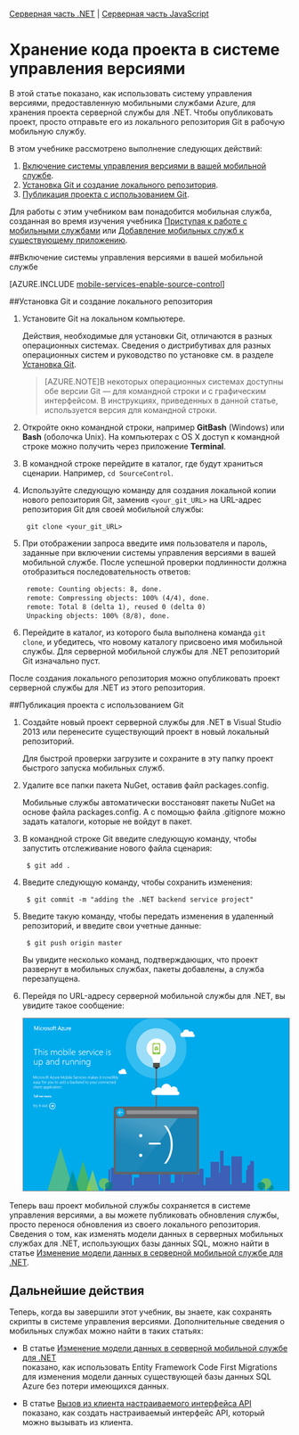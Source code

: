 <properties 
	pageTitle="Хранение кода проекта в системе управления версиями: мобильные службы Azure" 
	description="Узнайте, как сохранить серверный проект .NET в локальном репозитории Git на компьютере и опубликовать его оттуда." 
	services="mobile-services" 
	documentationCenter="" 
	authors="ggailey777" 
	manager="dwrede" 
	editor=""/>

<tags 
	ms.service="mobile-services" 
	ms.workload="mobile" 
	ms.tgt_pltfrm="na" 
	ms.devlang="multiple" 
	ms.topic="article" 
	ms.date="04/13/2015" 
	ms.author="glenga"/>

<div class="dev-center-tutorial-subselector">
	<a href="/documentation/articles/mobile-services-dotnet-backend-store-code-source-control/" title="Серверная часть .NET" class="current">Серверная часть .NET</a> | <a href="/documentation/articles/mobile-services-store-scripts-source-control/"  title="Серверная часть JavaScript">Серверная часть JavaScript</a>
</div>

# Хранение кода проекта в системе управления версиями

В этой статье показано, как использовать систему управления версиями, предоставленную мобильными службами Azure, для хранения проекта серверной службы для .NET. Чтобы опубликовать проект, просто отправьте его из локального репозитория Git в рабочую мобильную службу.

В этом учебнике рассмотрено выполнение следующих действий:

1. [Включение системы управления версиями в вашей мобильной службе].
2. [Установка Git и создание локального репозитория].
3. [Публикация проекта с использованием Git].

Для работы с этим учебником вам понадобится мобильная служба, созданная во время изучения учебника [Приступая к работе с мобильными службами] или [Добавление мобильных служб к существующему приложению].

##<a name="enable-source-control"></a>Включение системы управления версиями в вашей мобильной службе

[AZURE.INCLUDE [mobile-services-enable-source-control](../includes/mobile-services-enable-source-control.md)]

##<a name="clone-repo"></a>Установка Git и создание локального репозитория

1. Установите Git на локальном компьютере. 

	Действия, необходимые для установки Git, отличаются в разных операционных системах. Сведения о дистрибутивах для разных операционных систем и руководство по установке см. в разделе [Установка Git].

	> [AZURE.NOTE]В некоторых операционных системах доступны обе версии Git — для командной строки и с графическим интерфейсом. В инструкциях, приведенных в данной статье, используется версия для командной строки.

2. Откройте окно командной строки, например **GitBash** (Windows) или **Bash** (оболочка Unix). На компьютерах с OS X доступ к командной строке можно получить через приложение **Terminal**.

3. В командной строке перейдите в каталог, где будут храниться сценарии. Например, `cd SourceControl`.

4. Используйте следующую команду для создания локальной копии нового репозитория Git, заменив `<your_git_URL>` на URL-адрес репозитория Git для своей мобильной службы:

		git clone <your_git_URL>

5. При отображении запроса введите имя пользователя и пароль, заданные при включении системы управления версиями в вашей мобильной службе. После успешной проверки подлинности должна отобразиться последовательность ответов:

		remote: Counting objects: 8, done.
		remote: Compressing objects: 100% (4/4), done.
		remote: Total 8 (delta 1), reused 0 (delta 0)
		Unpacking objects: 100% (8/8), done.

6. Перейдите в каталог, из которого была выполнена команда `git clone`, и убедитесь, что новому каталогу присвоено имя мобильной службы. Для серверной мобильной службы для .NET репозиторий Git изначально пуст.

После создания локального репозитория можно опубликовать проект серверной службы для .NET из этого репозитория.

##<a name="deploy-scripts"></a>Публикация проекта с использованием Git

1. Создайте новый проект серверной службы для .NET в Visual Studio 2013 или перенесите существующий проект в новый локальный репозиторий.  

	Для быстрой проверки загрузите и сохраните в эту папку проект быстрого запуска мобильных служб.

2. Удалите все папки пакета NuGet, оставив файл packages.config.

	Мобильные службы автоматически восстановят пакеты NuGet на основе файла packages.config. А с помощью файла .gitignore можно задать каталоги, которые не войдут в пакет.
 
3. В командной строке Git введите следующую команду, чтобы запустить отслеживание нового файла сценария:

		$ git add .
	
4. Введите следующую команду, чтобы сохранить изменения:

		$ git commit -m "adding the .NET backend service project"

5. Введите такую команду, чтобы передать изменения в удаленный репозиторий, и введите свои учетные данные:

		$ git push origin master
	
	Вы увидите несколько команд, подтверждающих, что проект развернут в мобильных службах, пакеты добавлены, а служба перезапущена.

6. Перейдя по URL-адресу серверной мобильной службы для .NET, вы увидите такое сообщение:

	![Стартовая страница мобильных служб](./media/mobile-services-dotnet-backend-store-code-source-control/mobile-service-startup.png)

Теперь ваш проект мобильной службы сохраняется в системе управления версиями, а вы можете публиковать обновления службы, просто перенося обновления из своего локального репозитория. Сведения о том, как изменять модели данных в серверных мобильных службах для .NET, использующих базы данных SQL, можно найти в статье [Изменение модели данных в серверной мобильной службе для .NET].

## <a name="next-steps"> </a>Дальнейшие действия

Теперь, когда вы завершили этот учебник, вы знаете, как сохранять скрипты в системе управления версиями. Дополнительные сведения о мобильных службах можно найти в таких статьях:

+ В статье [Изменение модели данных в серверной мобильной службе для .NET] <br/> показано, как использовать Entity Framework Code First Migrations для изменения модели данных существующей базы данных SQL Azure без потери имеющихся данных. 	

+ В статье [Вызов из клиента настраиваемого интерфейса API] <br/> показано, как создать настраиваемый интерфейс API, который можно вызывать из клиента.

<!-- Anchors. -->
[Включение системы управления версиями в вашей мобильной службе]: #enable-source-control
[Установка Git и создание локального репозитория]: #clone-repo
[Публикация проекта с использованием Git]: #deploy-scripts

<!-- Images. -->

<!-- URLs. -->
[Git website]: http://git-scm.com
[Source control]: http://msdn.microsoft.com/library/windowsazure/c25aaede-c1f0-4004-8b78-113708761643
[Установка Git]: http://git-scm.com/book/en/Getting-Started-Installing-Git
[Приступая к работе с мобильными службами]: mobile-services-dotnet-backend-ios-get-started.md
[Добавление мобильных служб к существующему приложению]: mobile-services-dotnet-backend-ios-get-started-data.md
[Azure Management Portal]: https://manage.windowsazure.com/
[Вызов из клиента настраиваемого интерфейса API]: mobile-services-dotnet-backend-ios-call-custom-api.md
[Изменение модели данных в серверной мобильной службе для .NET]: mobile-services-dotnet-backend-how-to-use-code-first-migrations.md

<!--HONumber=54-->